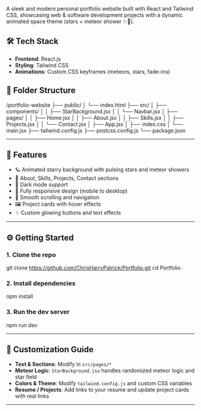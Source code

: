 A sleek and modern personal portfolio website built with React and Tailwind CSS, showcasing web & software development projects with a dynamic animated space theme (stars + meteor shower ✨🌠).


## 🛠️ Tech Stack

- **Frontend**: React.js
- **Styling**: Tailwind CSS
- **Animations**: Custom CSS keyframes (meteors, stars, fade-ins)

## 📁 Folder Structure

/portfolio-website
├── public/
│   └── index.html
├── src/
│   ├── components/
│   │   ├── StarBackground.jsx
│   │   └── Navbar.jsx
│   ├── pages/
│   │   ├── Home.jsx
│   │   ├── About.jsx
│   │   ├── Skills.jsx
│   │   ├── Projects.jsx
│   │   └── Contact.jsx
│   ├── App.jsx
│   ├── index.css
│   └── main.jsx
├── tailwind.config.js
├── postcss.config.js
└── package.json

---

## 💫 Features

- 🪐 Animated starry background with pulsing stars and meteor showers
- 🧠 About, Skills, Projects, Contact sections
- 🌙 Dark mode support
- 📱 Fully responsive design (mobile to desktop)
- 🔗 Smooth scrolling and navigation
- 🖼️ Project cards with hover effects
- ✨ Custom glowing buttons and text effects

---

## ⚙️ Getting Started

### 1. Clone the repo

git clone https://github.com/ChrisHarryPatrick/Portfolio.git
cd Portfolio


### 2. Install dependencies


npm install


### 3. Run the dev server


npm run dev


---


## 🌟 Customization Guide

* **Text & Sections**: Modify in `src/pages/*`
* **Meteor Logic**: `StarBackground.jsx` handles randomized meteor logic and star field
* **Colors & Theme**: Modify `tailwind.config.js` and custom CSS variables
* **Resume / Projects**: Add links to your resume and update project cards with real links

---

